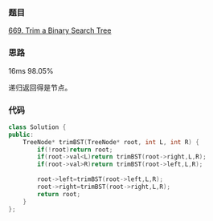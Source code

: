 ### 题目
[669. Trim a Binary Search Tree](https://leetcode-cn.com/problems/trim-a-binary-search-tree/submissions/)
### 思路
16ms 98.05%

递归返回得是节点。
### 代码
```c++
class Solution {
public:
    TreeNode* trimBST(TreeNode* root, int L, int R) {
        if(!root)return root;
        if(root->val<L)return trimBST(root->right,L,R);
        if(root->val>R)return trimBST(root->left,L,R);
        
        root->left=trimBST(root->left,L,R);
        root->right=trimBST(root->right,L,R);
        return root;
    }
};
```

